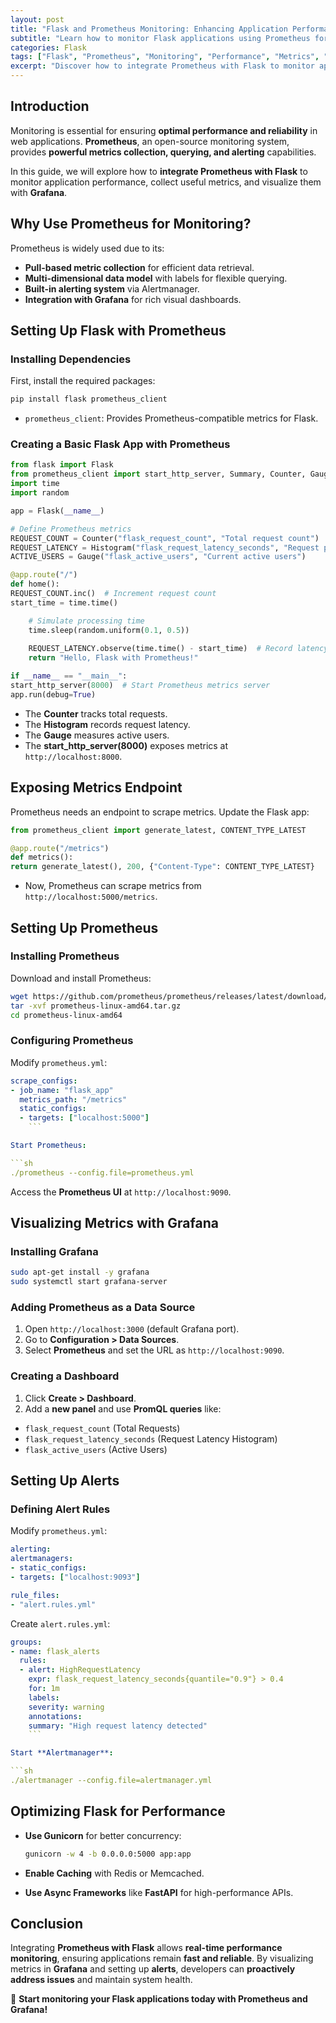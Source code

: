 ```yaml
---
layout: post
title: "Flask and Prometheus Monitoring: Enhancing Application Performance"
subtitle: "Learn how to monitor Flask applications using Prometheus for real-time performance insights"
categories: Flask
tags: ["Flask", "Prometheus", "Monitoring", "Performance", "Metrics", "DevOps"]
excerpt: "Discover how to integrate Prometheus with Flask to monitor application performance, track metrics, and optimize API response times."
---
```


## Introduction

Monitoring is essential for ensuring **optimal performance and reliability** in web applications. **Prometheus**, an open-source monitoring system, provides **powerful metrics collection, querying, and alerting** capabilities.

In this guide, we will explore how to **integrate Prometheus with Flask** to monitor application performance, collect useful metrics, and visualize them with **Grafana**.

## Why Use Prometheus for Monitoring?

Prometheus is widely used due to its:

- **Pull-based metric collection** for efficient data retrieval.
- **Multi-dimensional data model** with labels for flexible querying.
- **Built-in alerting system** via Alertmanager.
- **Integration with Grafana** for rich visual dashboards.

## Setting Up Flask with Prometheus

### Installing Dependencies

First, install the required packages:

```sh
pip install flask prometheus_client
```

- `prometheus_client`: Provides Prometheus-compatible metrics for Flask.

### Creating a Basic Flask App with Prometheus

```python
from flask import Flask
from prometheus_client import start_http_server, Summary, Counter, Gauge, Histogram
import time
import random

app = Flask(__name__)

# Define Prometheus metrics
REQUEST_COUNT = Counter("flask_request_count", "Total request count")
REQUEST_LATENCY = Histogram("flask_request_latency_seconds", "Request processing time")
ACTIVE_USERS = Gauge("flask_active_users", "Current active users")

@app.route("/")
def home():
REQUEST_COUNT.inc()  # Increment request count
start_time = time.time()

    # Simulate processing time
    time.sleep(random.uniform(0.1, 0.5))  
    
    REQUEST_LATENCY.observe(time.time() - start_time)  # Record latency
    return "Hello, Flask with Prometheus!"

if __name__ == "__main__":
start_http_server(8000)  # Start Prometheus metrics server
app.run(debug=True)
```

- The **Counter** tracks total requests.
- The **Histogram** records request latency.
- The **Gauge** measures active users.
- The **start_http_server(8000)** exposes metrics at `http://localhost:8000`.

## Exposing Metrics Endpoint

Prometheus needs an endpoint to scrape metrics. Update the Flask app:

```python
from prometheus_client import generate_latest, CONTENT_TYPE_LATEST

@app.route("/metrics")
def metrics():
return generate_latest(), 200, {"Content-Type": CONTENT_TYPE_LATEST}
```

- Now, Prometheus can scrape metrics from `http://localhost:5000/metrics`.

## Setting Up Prometheus

### Installing Prometheus

Download and install Prometheus:

```sh
wget https://github.com/prometheus/prometheus/releases/latest/download/prometheus-linux-amd64.tar.gz
tar -xvf prometheus-linux-amd64.tar.gz
cd prometheus-linux-amd64
```

### Configuring Prometheus

Modify `prometheus.yml`:

```yml
scrape_configs:
- job_name: "flask_app"
  metrics_path: "/metrics"
  static_configs:
  - targets: ["localhost:5000"]
    ```

Start Prometheus:

```sh
./prometheus --config.file=prometheus.yml
```

Access the **Prometheus UI** at `http://localhost:9090`.

## Visualizing Metrics with Grafana

### Installing Grafana

```sh
sudo apt-get install -y grafana
sudo systemctl start grafana-server
```

### Adding Prometheus as a Data Source

1. Open `http://localhost:3000` (default Grafana port).
2. Go to **Configuration > Data Sources**.
3. Select **Prometheus** and set the URL as `http://localhost:9090`.

### Creating a Dashboard

1. Click **Create > Dashboard**.
2. Add a **new panel** and use **PromQL queries** like:

  - `flask_request_count` (Total Requests)
  - `flask_request_latency_seconds` (Request Latency Histogram)
  - `flask_active_users` (Active Users)

## Setting Up Alerts

### Defining Alert Rules

Modify `prometheus.yml`:

```yml
alerting:
alertmanagers:
- static_configs:
- targets: ["localhost:9093"]

rule_files:
- "alert.rules.yml"
  ```

Create `alert.rules.yml`:

```yml
groups:
- name: flask_alerts
  rules:
  - alert: HighRequestLatency
    expr: flask_request_latency_seconds{quantile="0.9"} > 0.4
    for: 1m
    labels:
    severity: warning
    annotations:
    summary: "High request latency detected"
    ```

Start **Alertmanager**:

```sh
./alertmanager --config.file=alertmanager.yml
```

## Optimizing Flask for Performance

- **Use Gunicorn** for better concurrency:

  ```sh
  gunicorn -w 4 -b 0.0.0.0:5000 app:app
  ```

- **Enable Caching** with Redis or Memcached.
- **Use Async Frameworks** like **FastAPI** for high-performance APIs.

## Conclusion

Integrating **Prometheus with Flask** allows **real-time performance monitoring**, ensuring applications remain **fast and reliable**. By visualizing metrics in **Grafana** and setting up **alerts**, developers can **proactively address issues** and maintain system health.

🚀 **Start monitoring your Flask applications today with Prometheus and Grafana!**  
